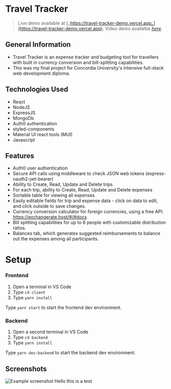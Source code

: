 # Travel Tracker
> Live demo available at [_https://travel-tracker-demo.vercel.app_](https://travel-tracker-demo.vercel.app).
> Video demo availalbe [_here_](https://youtu.be/XHTmO55-3iY).

## General Information
- Travel Tracker is an expense tracker and budgeting tool for travellers with built in currency conversion and bill-splitting capabilities.
- This was my final project for Concordia University's intensive full-stack web development diploma. 

## Technologies Used
- React
- NodeJS
- ExpressJS
- MongoDb
- Auth0 authentication
- styled-components
- Material UI react tools (MUI)
- Javascript

## Features
- Auth0 user authentication
- Secure API calls using middleware to check JSON web tokens (express-oauth2-jwt-bearer)
- Ability to Create, Read, Update and Delete trips
- For each trip, ability to Create, Read, Update and Delete expenses
- Sortable table for viewing all expenses
- Easily editable fields for trip and expense data - click on data to edit, and click outside to save changes. 
- Currency conversion calculator for foreign currencies, using a free API: https://exchangerate.host/#/#docs 
- Bill splitting capabilities for up to 6 people with customizable distribution ratios. 
- Balances tab, which generates suggested reimbursements to balance out the expenses among all participants.

# Setup

### Frontend

1. Open a terminal in VS Code
2. Type `cd client`
3. Type `yarn install`

Type `yarn start` to start the frontend dev environment.

### Backend

1. Open a second terminal in VS Code
2. Type `cd backend`
3. Type `yarn install`

Type `yarn dev:backend` to start the backend dev environment.

## Screenshots
![Example screenshot](./img/screenshot.png)
Hello this is a test

